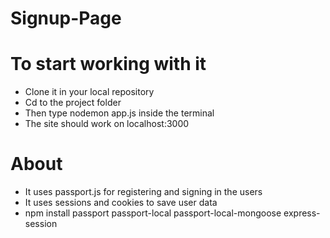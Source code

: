 # Signup-Page
# To start working with it
* Clone it in your local repository
* Cd to the project folder
* Then type nodemon app.js inside the terminal
* The site should work on localhost:3000
# About
* It uses passport.js for registering and signing in the users
* It uses sessions and cookies to save user data
* npm install passport passport-local passport-local-mongoose express-session
